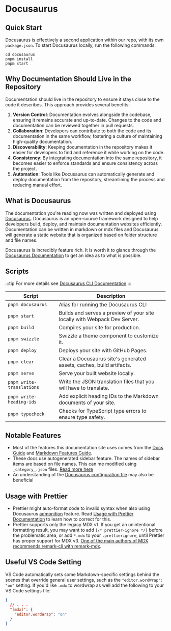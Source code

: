 # Docusaurus

## Quick Start

Docusaurus is effectively a second application within our repo, with its own `package.json`. To start Docusaurus locally, run the following commands:

```terminal
cd docusaurus
pnpm install
pnpm start
```

## Why Documentation Should Live in the Repository

Documentation should live in the repository to ensure it stays close to the code it describes. This approach provides several benefits:

1. **Version Control**: Documentation evolves alongside the codebase, ensuring it remains accurate and up-to-date. Changes to the code and documentation can be reviewed together in pull requests.
2. **Collaboration**: Developers can contribute to both the code and its documentation in the same workflow, fostering a culture of maintaining high-quality documentation.
3. **Discoverability**: Keeping documentation in the repository makes it easier for developers to find and reference it while working on the code.
4. **Consistency**: By integrating documentation into the same repository, it becomes easier to enforce standards and ensure consistency across the project.
5. **Automation**: Tools like Docusaurus can automatically generate and deploy documentation from the repository, streamlining the process and reducing manual effort.

## What is Docusaurus

The documentation you're reading now was written and deployed using [Docusaurus](https://docusaurus.io/docs). Docusaurus is an open-source framework designed to help developers build, deploy, and maintain documentation websites efficiently. Documentation can be written in markdown or mdx files and Docusaurus will generate a static website that is organized based on folder structure and file names.

Docusaurus is incredibly feature rich. It is worth it to glance through the [Docusaurus Documentation](https://docusaurus.io/docs) to get an idea as to what is possible.

## Scripts

:::tip
For more details see [Docusaurus CLI Documentation](https://docusaurus.io/docs/cli)
:::

| Script                    | Description                                                               |
| ------------------------- | ------------------------------------------------------------------------- |
| `pnpm docusaurus`         | Alias for running the Docusaurus CLI                                      |
| `pnpm start`              | Builds and serves a preview of your site locally with Webpack Dev Server. |
| `pnpm build`              | Compiles your site for production.                                        |
| `pnpm swizzle`            | Swizzle a theme component to customize it.                                |
| `pnpm deploy`             | Deploys your site with GitHub Pages.                                      |
| `pnpm clear`              | Clear a Docusaurus site's generated assets, caches, build artifacts.      |
| `pnpm serve`              | Serve your built website locally.                                         |
| `pnpm write-translations` | Write the JSON translation files that you will have to translate.         |
| `pnpm write-heading-ids`  | Add explicit heading IDs to the Markdown documents of your site.          |
| `pnpm typecheck`          | Checks for TypeScript type errors to ensure type safety.                  |

## Notable Features

- Most of the features this documentation site uses comes from the [Docs Guide](https://docusaurus.io/docs/docs-introduction) and [Markdown Features Guide](https://docusaurus.io/docs/markdown-features).
- These docs use autogenerated sidebar feature. The names of sidebar items are based on file names. This can me modified using `_category_.json` files. [Read more here](https://docusaurus.io/docs/sidebar/autogenerated#category-item-metadata)
- An understanding of the [Docusaurus configuration file](https://docusaurus.io/docs/configuration) may also be beneficial

## Usage with Prettier

- Prettier might auto-format code to invalid syntax when also using Docusaurus [admonition](https://docusaurus.io/docs/markdown-features/admonitions) feature. Read [Usage with Prettier Documentation](https://docusaurus.io/docs/markdown-features/admonitions#usage-with-prettier) to learn how to correct for this.
- Prettier supports only the legacy MDX v1. If you get an unintentional formatting result, you may want to add `{/* prettier-ignore */}` before the problematic area, or add `*.mdx` to your `.prettierignore`, until Prettier has proper support for MDX v3. [One of the main authors of MDX recommends remark-cli with remark-mdx](https://github.com/orgs/mdx-js/discussions/2067).

## Useful VS Code Setting

VS Code automatically sets some Markdown-specific settings behind the scenes that override general user settings, such as the `"editor.wordWrap": "on"` setting. If you'd like `.mdx` to wordwrap as well add the following to your VS Code settings file:

```json
{
  // . . .
  "[mdx]": {
    "editor.wordWrap": "on"
  }
}
```

